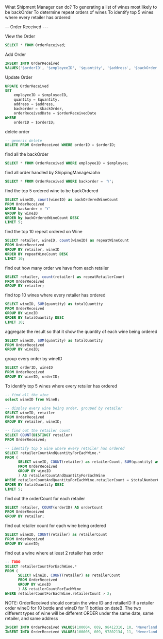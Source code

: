 What Shipment Manager can do?
To generating a list of wines most likely to be backOrder
To determine repeat orders of wines
To identify top 5 wines where every retailer has ordered 

-- Order Received ---

View the Order 

```sql
SELECT * FROM OrderReceived;
```

Add Order

```sql
INSERT INTO OrderReceived 
VALUES('$orderID', '$employeeID', '$quantity', '$address', '$backOrder', TIMESTAMP('$orderReceivedDate'));
```

Update Order

```sql
UPDATE OrderReceived
SET 
    employeeID = $employeeID,
    quantity = $quantity,
    address = $address,
    backorder = $backOrder,
    orderReceivedDate = $orderReceivedDate
WHERE
    orderID = $orderID;
```

delete order

```sql
-- generic delete
DELETE FROM OrderReceived WHERE orderID = $orderID;
```

find all the backOrder

```sql
SELECT * FROM OrderReceived WHERE employeeID = $employee;
```

find all order handled by ShippingManagerJohn

```sql
SELECT * FROM OrderReceived WHERE backorder = 'Y';
```

find the top 5 ordered wine to be backOrdered

```sql
SELECT wineID, count(wineID) as backOrderedWineCount
FROM OrderReceived 
WHERE backorder = 'Y'
GROUP by wineID
ORDER by backOrderedWineCount DESC
LIMIT 5;
```

find the top 10 repeat ordered on Wine

```sql
SELECT retailer, wineID, count(wineID) as repeatWineCount
FROM OrderReceived
GROUP BY retailer, wineID
ORDER BY repeatWineCount DESC
LIMIT 10;
```

find out how many order we have from each retailer

```sql
SELECT retailer, count(retailer) as repeatRetailerCount
FROM OrderReceived
GROUP BY retailer;
```

find top 10 wines where every retailer has ordered 

```sql
SELECT wineID, SUM(quantity) as totalQuantity
FROM OrderReceived
GROUP BY wineID
ORDER BY totalQuantity DESC
LIMIT 10;
```

aggregate the result so that it show the quantity of each wine being ordered

```sql
SELECT wineID, SUM(quantity) as totalQuantity
FROM OrderReceived
GROUP BY wineID;
```

group every order by wineID

```sql
SELECT orderID, wineID
FROM OrderReceived
GROUP BY wineID, orderID;
```

To identify top 5 wines where every retailer has ordered 

```sql
-- find all the wine
select wineID from WineB;

-- display every wine being order, grouped by retailer
SELECT wineID, retailer
FROM OrderReceived
GROUP BY retailer, wineID;

-- find out the retailer count
SELECT COUNT(DISTINCT retailer)
FROM OrderReceived;

-- identify top 5 wine where every retailer has ordered
SELECT retailerCountAndQuantityForEachWine.*
FROM (
      SELECT wineID, COUNT(retailer) as retailerCount, SUM(quantity) as totalQuantity
      FROM OrderReceived
      GROUP BY wineID
      ) AS retailerCountAndQuantityForEachWine
WHERE retailerCountAndQuantityForEachWine.retailerCount = $totalNumberOfRetailers
ORDER BY totalQuantity DESC
LIMIT 5;
```

find out the orderCount for each retailer

```sql
SELECT retailer, COUNT(orderID) AS orderCount 
FROM OrderReceived
GROUP BY retailer;
```

find out retailer count for each wine being ordered

```sql
SELECT wineID, COUNT(retailer) as retailerCount
FROM OrderReceived
GROUP BY wineID;
```

find out a wine where at least 2 retailer has order

```sql
-- TODO
SELECT retailerCountForEachWine.*
FROM (
      SELECT wineID, COUNT(retailer) as retailerCount
      FROM OrderReceived
      GROUP BY wineID
      ) AS retailerCountForEachWine
WHERE retailerCountForEachWine.retailerCount > 2;
```

NOTE: OrderReceived should contain the wine ID and retailerID
If a retailer order wineC for 10 bottle and wineD for 11 bottles on dateB.
The two different types of wine will be different ORDER under the same date, same retailer, and same address

```sql
INSERT INTO OrderReceived VALUES(100004, 009, 98412310, 10, 'Neverland Tea Salon', '444 EEE Road, Vancouver, BC', 'Y', TIMESTAMP('2019-05-22 15:35:18'));
INSERT INTO OrderReceived VALUES(100005, 009, 97802134, 11, 'Neverland Tea Salon', '444 EEE Road, Vancouver, BC', 'Y', TIMESTAMP('2019-05-22 15:35:18'));
```



